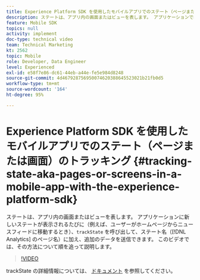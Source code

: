 ```yaml
---
title: Experience Platform SDK を使用したモバイルアプリでのステート（ページまたは画面）のトラッキング
description: ステートは、アプリ内の画面またはビューを表します。 アプリケーションで新しいステートが表示されるたびに、例えばホームページからニュースフィードに移動すると、「trackState」が呼び出され、ステート名（Analytics ではページ名）に加え、追加のデータが送信されます。 このビデオでは、その方法について順を追って説明します。
feature: Mobile SDK
topics: null
activity: implement
doc-type: technical video
team: Technical Marketing
kt: 2562
topic: Mobile
role: Developer, Data Engineer
level: Experienced
exl-id: e58f7e86-dc61-44eb-a44e-fe5e984d8248
source-git-commit: 4d467928756950074620388645523021b21fb0d5
workflow-type: tm+mt
source-wordcount: '164'
ht-degree: 95%

---
```


# Experience Platform SDK を使用したモバイルアプリでのステート（ページまたは画面）のトラッキング {#tracking-state-aka-pages-or-screens-in-a-mobile-app-with-the-experience-platform-sdk}

ステートは、アプリ内の画面またはビューを表します。 アプリケーションに新しいステートが表示されるたびに（例えば、ユーザーがホームページからニュースフィードに移動するとき）、`trackState` を呼び出して、ステート名（[!DNL Analytics] のページ名）に加え、追加のデータを送信できます。 このビデオでは、その方法について順を追って説明します。

>[!VIDEO](https://video.tv.adobe.com/v/26260/?quality=12&learn=on)

trackState の詳細情報については、 [ドキュメント](https://developer.adobe.com/client-sdks/documentation/getting-started/track-events/#track-app-states-and-screens-for-adobe-analytics) を参照してください。

